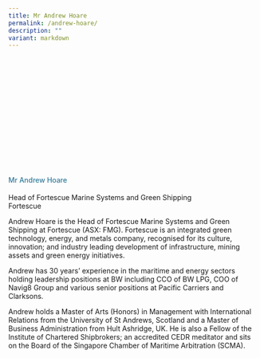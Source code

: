 ```yaml
---
title: Mr Andrew Hoare
permalink: /andrew-hoare/
description: ""
variant: markdown
---
```

<div class="row">
<div class="col is-3">
	<div class="speaker-image-wrapper" style="background-image: url(/images/Speakers/2024/Speaker_-_Mr._ANDREW_HOARE.png)"></div></div>
<div class="col is-9 speaker-details">
<h4>Mr Andrew Hoare</h4>
<p> Head of Fortescue Marine Systems and Green Shipping<br>Fortescue</p>
<p>Andrew Hoare is the Head of Fortescue Marine Systems and Green Shipping at Fortescue (ASX: FMG). Fortescue is an integrated green technology, energy, and metals company, recognised for its culture, innovation; and industry leading development of infrastructure, mining assets and green energy initiatives.</p>
<p>Andrew has 30 years’ experience in the maritime and energy sectors holding leadership positions at BW including CCO of BW LPG, COO of Navig8 Group and various senior positions at Pacific Carriers and Clarksons.</p>
<p>Andrew holds a Master of Arts (Honors) in Management with International Relations from the University of St Andrews, Scotland and a Master of Business Administration from Hult Ashridge, UK. He is also a Fellow of the Institute of Chartered Shipbrokers; an accredited CEDR meditator and sits on the Board of the Singapore Chamber of Maritime Arbitration (SCMA).</p>
</div>
</div>
<style type="text/css"> 
	.speaker-image-wrapper{
    height: 220px;
    width: 220px;
    background-position: center center;
    background-size: cover;
    border-radius: 50%;
    background-repeat: no-repeat;
    margin: 0 auto;
  }
    .image-adjust{
		object-fit: cover;
		height: 220px;
		width: 100%;
		border-radius:50%;
		object-position: top center;
	}
    .is-left{
      text-align: left;
    }
    h4{
      font-weight: 500; 
      color: #337B9A !important;
    }
     .speaker-details p { text-align: justified; }
  </style>
